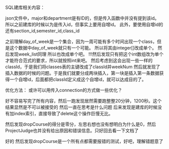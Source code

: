 SQL建库相关内容：

json文件中，major和department是有ID的，但是传入函数中并没有提到该id。
所以之前建库的时候以为是传入id，但事实上要用自增id。
此外，要使用自增id的还有section_id,semester_id,class_id

之前理解day_of_week是一个集合，因为一周可能有多个时间出现一个class，但是这个数据中day_of_week就只有一个可能。
所以将其由integer[]改成单个。
然后发现week_list同理 所以也改成单个吧。
!!!然后发现只有把这个int数组改为单个才能符合范式的要求，所以就按照int来吧。
然后考虑到这会出现一些一样的classId，于是我们将classes表的主键改成了classId并weekNum
然后就发现了插入数据的时候的问题。于是我们就要分成两块插入，第一块是插入第一条数据获得一个自增id，后面都把classId定义成这个自增id，就可以达成目的了。


优化方法：
或许可以用传入connection的方式做一些优化？


好不容易写完了所有内容，然后一跑发现居然需要跑整整20分钟，1200秒。这个结果显然是不可以被接受的
然后一直在思考是什么问题
后来发现是建库的时候没有加index索引，直接导致了delete这个操作巨慢无比。

然后发现dropCourse的得分是零分，左思右想也没有想明白为什么是0，然后ProjectJudge也并没有给出原因和错误信息。只好回去看一下文档了

好的 然后发现dropCourse是一个所有点都需要报错的测试，好吧，理解错题意了